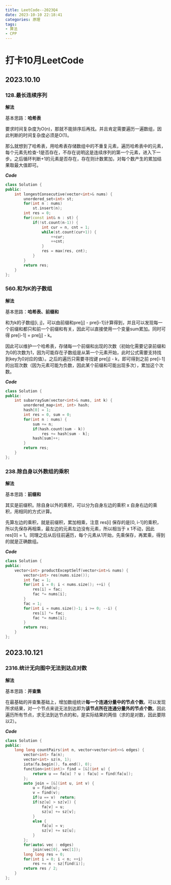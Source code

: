 ```yaml
---
title: LeetCode--2023Q4
date: 2023-10-10 22:18:41
categories: 原理
tags: 
- 算法
- CPP
---
```


# 打卡10月LeetCode

## 2023.10.10

### 128.最长连续序列

**解法**

基本思路：**哈希表**

要求时间复杂度为O(n)，那就不能排序后再找。并且肯定需要遍历一遍数组，因此判断的时间复杂度必须是O(1)。

那么就想到了哈希表，用哈希表存储数组中的不重复元素，遍历哈希表中的元素，每个元素先检查-1是否存在，不存在说明这是连续序列的第一个元素，进入下一步。之后循环判断+1的元素是否存在，存在则计数累加，对每个数产生的累加结果取最大值即可。

***Code***

```cpp
class Solution {
public:
    int longestConsecutive(vector<int>& nums) {
        unordered_set<int> st;
        for(int n : nums)
            st.insert(n);
        int res = 0;
        for(const int& n : st) {
            if(!st.count(n-1)) {
                int cur = n, cnt = 1;
                while(st.count(cur+1)) {
                    ++cur;
                    ++cnt;
                }
                res = max(res, cnt);
            }
        }
        return res;
    }
};
```



### 560.和为K的子数组

**解法**

基本思路：**哈希表、前缀和**

和为k的子数组[i, j]，可以由前缀和pre[j] - pre[i-1]计算得到，并且可以发现每一个前缀和都只和前一个前缀和有关，因此可以直接使用一个变量sum累加。同时可得 pre[i-1] = pre[j] - k。

因此可以维护一个哈希表，存储每一个前缀和出现的次数（初始化需要记录前缀和为0的次数为1，因为可能存在子数组是从第一个元素开始，此时公式需要支持找到key为0对应的值）。之后的遍历只需要寻找键 pre[j] - k，即可得到之前 pre[i-1] 的出现次数（因为元素可能为负数，因此某个前缀和可能出现多次），累加这个次数。

***Code***

```cpp
class Solution {
public:
    int subarraySum(vector<int>& nums, int k) {
        unordered_map<int, int> hash;
        hash[0] = 1;
        int res = 0, sum = 0;
        for(int n : nums) {
            sum += n;
            if(hash.count(sum - k))
                res += hash[sum - k];
            hash[sum]++;
        }
        return res;
    }
};
```



### 238.除自身以外数组的乘积

**解法**

基本思路：**前缀和**

其实是前缀积。除自身以外的乘积，可以分为自身左边的乘积 x 自身右边的乘积，用相同的方式计算。

先算左边的乘积，就是前缀积，累加相乘，注意 res[i] 保存的是[0, i-1]的乘积，所以先保存再相乘，最左边的元素左边没有元素，所以相当于 x 1不动，因此 res[0] = 1。同理之后从后往前遍历，每个元素从1开始，先乘保存，再累乘，得到的就是正确数组。

***Code***

```cpp
class Solution {
public:
    vector<int> productExceptSelf(vector<int>& nums) {
        vector<int> res(nums.size());
        int fac = 1;
        for(int i = 0; i < nums.size(); ++i) {
            res[i] = fac;
            fac *= nums[i];
        }
        fac = 1;
        for(int i = nums.size()-1; i >= 0; --i) {
            res[i] *= fac;
            fac *= nums[i];
        }
        return res;
    }
};
```



## 2023.10.121

### 2316.统计无向图中无法到达点对数

**解法**

基本思路：**并查集**

在最基础的并查集基础上，增加数组统计**每一个连通分量中的节点个数**。可以发现所求结果，对一个节点来说无法到达即为**该节点所在连通分量外的节点个数**。因此遍历所有节点，求无法到达节点的和，是实际结果的两倍（求的是对数，因此要除以2）。

***Code***

```cpp
class Solution {
public:
    long long countPairs(int n, vector<vector<int>>& edges) {
        vector<int> fa(n);
        vector<int> sz(n, 1);
        iota(fa.begin(), fa.end(), 0);
        function<int(int)> find = [&](int u) {
            return u == fa[u] ? u : fa[u] = find(fa[u]);
        };
        auto join = [&](int u, int v) {
            u = find(u);
            v = find(v);
            if(u == v)  return;
            if(sz[u] > sz[v]) {
                fa[v] = u;
                sz[u] += sz[v];
            }
            else {
                fa[u] = v;
                sz[v] += sz[u];
            }
        };
        for(auto& vec : edges)
            join(vec[0], vec[1]);
        long long res = 0;
        for(int i = 0; i < n; ++i)
            res += n - sz[find(i)];
        return res / 2;
    }
};
```

